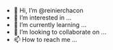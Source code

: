 - 👋 Hi, I’m @reinierchacon
- 👀 I’m interested in ...
- 🌱 I’m currently learning ...
- 💞️ I’m looking to collaborate on ...
- 📫 How to reach me ...

<!---
reinierchacon/reinierchacon is a ✨ special ✨ repository because its `README.md` (this file) appears on your GitHub profile.
You can click the Preview link to take a look at your changes.
--->
